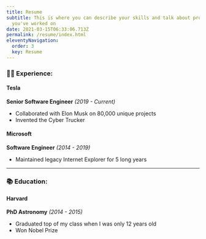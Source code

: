 ```yaml
---
title: Resume
subtitle: This is where you can describe your skills and talk about projects
  you've worked on
date: 2021-03-15T06:33:06.713Z
permalink: /resume/index.html
eleventyNavigation:
  order: 3
  key: Resume
---
```

### 👩‍💻 Experience:

#### Tesla

**Senior Software Engineer** *(2019 - Current)*

* Collaborated with Elon Musk on 80,000 unique projects
* Invented the Cyber Trucker

#### Microsoft

**Software Engineer** *(2014 - 2019)*

* Maintained legacy Internet Explorer for 5 long years

- - -

### 📚 Education:

#### Harvard

**PhD Astronomy** *(2014 - 2015)*

* Graduated top of my class when I was only 12 years old
* Won Nobel Prize